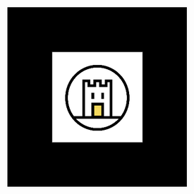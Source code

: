 <a-scene id="clubon-aframe" embedded arjs='sourceType: webcam; debugUIEnabled: false;'>
  <!--城堡本體-->
  <a-box position="0 1 0"  color="#fff" width="1" height="1" depth="1.3"></a-box>
  <!--上面八個突起-->
  <a-box position="0 0.6 -0.75" color="#fff" width="0.2" height="0.2" depth="0.2"></a-box>
  <a-box position="-0.4 0.6 -0.75" color="#fff" width="0.2" height="0.2" depth="0.2"></a-box>
  <a-box position="0.4 0.6 -0.75" color="#fff" width="0.2" height="0.2" depth="0.2"></a-box>
  <a-box position="-0.4 1 -0.75" color="#fff" width="0.2" height="0.2" depth="0.2"></a-box>
  <a-box position="0.4 1 -0.75" color="#fff" width="0.2" height="0.2" depth="0.2"></a-box>
  <a-box position="-0.4 1.4 -0.75" color="#fff" width="0.2" height="0.2" depth="0.2"></a-box>
  <a-box position="0 1.4 -0.75" color="#fff" width="0.2" height="0.2" depth="0.2"></a-box>
  <a-box position="0.4 1.4 -0.75" color="#fff" width="0.2" height="0.2" depth="0.2"></a-box>
  <!--城堡窗戶-->
  <a-box position="0.25 1.5 -0.25" color="black" width="0.025" height="0.05" depth="0.3"></a-box>
  <a-box position="-0.25 1.5 -0.25" color="black" width="0.025" height="0.05" depth="0.3"></a-box>
  <!--城門-->
  <a-box position="0 1.5 0.375" color="yellow" width="0.5" height="0.05" depth="0.55"></a-box>
  <!--圈圈-->
  <a-ring position="0 1 -0.1" color="#000" radius-outer="1.2" radius-inner="1.1" rotation="-90 0 0"></a-ring>
  <!--marker-->
  <a-marker-camera preset='custom' type='pattern' url='images/clubon-marker.patt'></a-marker-camera>
</a-scene>

<div id="clubon-marker">
  <img src="images/clubon-marker.png">
</div>
